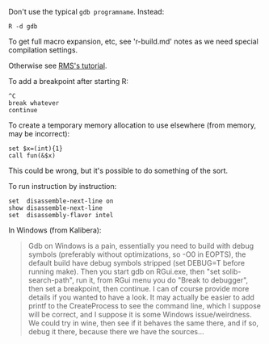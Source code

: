 Don't use the typical `gdb programname`.  Instead:

```
R -d gdb
```

To get full macro expansion, etc, see 'r-build.md' notes as we need special
compilation settings.

Otherwise see [RMS's tutorial][1].

To add a breakpoint after starting R:

    ^C
    break whatever
    continue

To create a temporary memory allocation to use elsewhere (from memory, may be
incorrect):

    set $x=(int){1}
    call fun(&$x)

This could be wrong, but it's possible to do something of the sort.

To run instruction by instruction:

    set  disassemble-next-line on
    show disassemble-next-line
    set  disassembly-flavor intel

In Windows (from Kalibera):

> Gdb on Windows is a pain, essentially you need to build with debug
> symbols (preferably without optimizations, so -O0 in EOPTS), the default
> build have debug symbols stripped (set DEBUG=T before running make).
> Then you start gdb on RGui.exe, then "set solib-search-path", run it,
> from RGui menu you do "Break to debugger", then set a breakpoint, then
> continue. I can of course provide more details if you wanted to have a
> look. It may actually be easier to add printf to the CreateProcess to
> see the command line, which I suppose will be correct, and I suppose it
> is some Windows issue/weirdness. We could try in wine, then see if it
> behaves the same there, and if so, debug it there, because there we have
> the sources...


[1]: http://unknownroad.com/rtfm/gdbtut/gdbtoc.html

